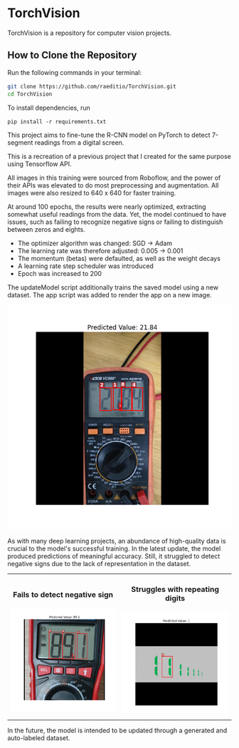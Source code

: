 # TorchVision

TorchVision is a repository for computer vision projects.

## How to Clone the Repository

Run the following commands in your terminal:
```bash
git clone https://github.com/raeditio/TorchVision.git
cd TorchVision
```

To install dependencies, run
```
pip install -r requirements.txt
```

This project aims to fine-tune the R-CNN model on PyTorch to detect 7-segment readings from a digital screen.

This is a recreation of a previous project that I created for the same purpose using Tensorflow API.

All images in this training were sourced from Roboflow, and the power of their APIs was elevated to do most preprocessing and augmentation. All images were also 
resized to 640 x 640 for faster training.

At around 100 epochs, the results were nearly optimized, extracting somewhat useful readings from the data. Yet, the model continued to have issues, such as 
failing to recognize negative signs or failing to distinguish between zeros and eights.

- The optimizer algorithm was changed: SGD -> Adam
- The learning rate was therefore adjusted: 0.005 -> 0.001
- The momentum (betas) were defaulted, as well as the weight decays
- A learning rate step scheduler was introduced
- Epoch was increased to 200

The updateModel script additionally trains the saved model using a new dataset.
The app script was added to render the app on a new image.

![21.84](https://github.com/raeditio/Torchvision/blob/main/appTest/21.84.png?raw=true)

As with many deep learning projects, an abundance of high-quality data is crucial to the model's successful training.
In the latest update, the model produced predictions of meaningful accuracy. Still, it struggled to detect negative signs due to the lack of 
representation in the dataset.

<table>
  <tr>
    <td>
      <h3 style="text-align: center;">Fails to detect negative sign</h3>
      <img 
        src="https://github.com/raeditio/Torchvision/blob/main/appTest/89.1.png?raw=true" 
        alt="Negative sign" 
        width="400"
      />
    </td>
    <td>
      <h3 style="text-align: center;">Struggles with repeating digits</h3>
      <img
        src="https://github.com/raeditio/Torchvision/blob/main/appTest/rep.png?raw=true"
        alt="Repeat"
        width="400"
      />
    </td>
  </tr>
</table>


In the future, the model is intended to be updated through a generated and auto-labeled dataset.
